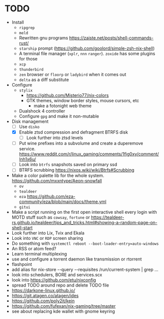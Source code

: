 # TODO
- Install
	- `ripgrep`
	- `meld`
	- Rewritten gnu programs https://zaiste.net/posts/shell-commands-rust/
	- `starship` prompt (https://github.com/goolord/simple-zsh-nix-shell)
	- A terminal file manager (`xplr`, `nnn` `ranger`). `zoxide` has some plugins for those
	- `xcp`
	- `thunderbird`
	- `zen` browser or `floorp` or `ladybird` when it comes out
	- `delta` as a diff substitute
- Configure
	- `stylix`
		- https://github.com/Misterio77/nix-colors
		- GTK themes, window border styles, mouse cursors, etc
			- make a fotonight web theme
	- Dualshock 4 controller
	- Configure `gpg` and make it non-mutable
- Disk management
	- [ ] Use `disko`
	- [x] Enable ztsd compression and defragment BTRFS disk
		- [ ] Look further into ztsd levels
	- [ ] Put wine prefixes into a subvolume and create a duperemove service. https://www.reddit.com/r/linux_gaming/comments/1fig0xy/comment/lnh1x6u/
	- [ ] Look into `btrfs` snapshots saved on primary ssd
	- [ ] BTRFS scrubbing https://nixos.wiki/wiki/Btrfs#Scrubbing
- Make a color palette lib for the whole system. https://github.com/mxxntype/Aeon-snowfall
	- `ov`
	- `tealdeer`
	- `eza` https://github.com/eza-community/eza/blob/main/docs/theme.yml
	- `gitui`
- Make a script running on the first open interactive shell every login with MOTD stuff such as `cowsay`, `fortune` or https://tealdeer-rs.github.io/tealdeer/tips_and_tricks.html#showing-a-random-page-on-shell-start
- Look further into Lix, Tvix and Ekala
- Look into `VNC` or `RDP` screen sharing
- Do something with `systemctl reboot --boot-loader-entry=auto-windows`
- An RSS or atom feed?
- Learn terminal multiplexing
- use and configure a torrent daemon like transmission or rtorrent
- flashpoint
- add alias for nix-store --query --requisites /run/current-system | grep ...
- look into schedulers, BORE and services.scx
- look into https://github.com/etu/nixconfig
- spread TODO around repo and delete TODO file
- https://darkone-linux.github.io/
- https://git.atagen.co/atagen/ides
- https://github.com/poly2it/kein
- https://github.com/fufexan/nix-gaming/tree/master
- see about replacing kde wallet with gnome keyring
